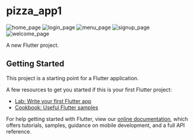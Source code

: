 # pizza_app1
![home_page](https://user-images.githubusercontent.com/79609843/134986641-93e61d3d-550e-4163-88f2-218397ea48b4.png)
![login_page](https://user-images.githubusercontent.com/79609843/134986688-430cbac0-ee7a-47d1-b582-5c362bbd4a31.png)
![menu_page](https://user-images.githubusercontent.com/79609843/134986722-13dc8097-6a61-4c21-8d9c-ae580ed1adc9.png)
![signup_page](https://user-images.githubusercontent.com/79609843/134986774-baa6e0a8-a5cb-413c-a5bd-e5470274b017.png)
![welcome_page](https://user-images.githubusercontent.com/79609843/134986811-b3f18a33-d932-4a3b-8130-c827a1eab7c4.png)

A new Flutter project.

## Getting Started

This project is a starting point for a Flutter application.

A few resources to get you started if this is your first Flutter project:

- [Lab: Write your first Flutter app](https://flutter.dev/docs/get-started/codelab)
- [Cookbook: Useful Flutter samples](https://flutter.dev/docs/cookbook)

For help getting started with Flutter, view our
[online documentation](https://flutter.dev/docs), which offers tutorials,
samples, guidance on mobile development, and a full API reference.
